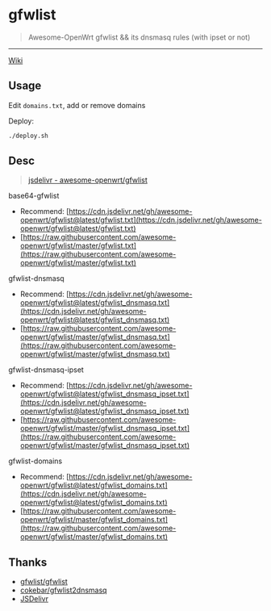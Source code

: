 # gfwlist

> Awesome-OpenWrt gfwlist && its dnsmasq rules (with ipset or not)

----

[Wiki](https://github.com/awesome-openwrt/gfwlist/wiki)

## Usage

Edit `domains.txt`, add or remove domains

Deploy: 

```bash
./deploy.sh
```

## Desc

> [jsdelivr - awesome-openwrt/gfwlist](https://www.jsdelivr.com/package/gh/awesome-openwrt/gfwlist)

base64-gfwlist

* Recommend: [https://cdn.jsdelivr.net/gh/awesome-openwrt/gfwlist@latest/gfwlist.txt](https://cdn.jsdelivr.net/gh/awesome-openwrt/gfwlist@latest/gfwlist.txt)
* [https://raw.githubusercontent.com/awesome-openwrt/gfwlist/master/gfwlist.txt](https://raw.githubusercontent.com/awesome-openwrt/gfwlist/master/gfwlist.txt)

gfwlist-dnsmasq

* Recommend: [https://cdn.jsdelivr.net/gh/awesome-openwrt/gfwlist@latest/gfwlist_dnsmasq.txt](https://cdn.jsdelivr.net/gh/awesome-openwrt/gfwlist@latest/gfwlist_dnsmasq.txt)
* [https://raw.githubusercontent.com/awesome-openwrt/gfwlist/master/gfwlist_dnsmasq.txt](https://raw.githubusercontent.com/awesome-openwrt/gfwlist/master/gfwlist_dnsmasq.txt)

gfwlist-dnsmasq-ipset

* Recommend: [https://cdn.jsdelivr.net/gh/awesome-openwrt/gfwlist@latest/gfwlist_dnsmasq_ipset.txt](https://cdn.jsdelivr.net/gh/awesome-openwrt/gfwlist@latest/gfwlist_dnsmasq_ipset.txt)
* [https://raw.githubusercontent.com/awesome-openwrt/gfwlist/master/gfwlist_dnsmasq_ipset.txt](https://raw.githubusercontent.com/awesome-openwrt/gfwlist/master/gfwlist_dnsmasq_ipset.txt)

gfwlist-domains

* Recommend: [https://cdn.jsdelivr.net/gh/awesome-openwrt/gfwlist@latest/gfwlist_domains.txt](https://cdn.jsdelivr.net/gh/awesome-openwrt/gfwlist@latest/gfwlist_domains.txt)
* [https://raw.githubusercontent.com/awesome-openwrt/gfwlist/master/gfwlist_domains.txt](https://raw.githubusercontent.com/awesome-openwrt/gfwlist/master/gfwlist_domains.txt)

## Thanks 

* [gfwlist/gfwlist](https://github.com/gfwlist/gfwlist)
* [cokebar/gfwlist2dnsmasq](https://github.com/cokebar/gfwlist2dnsmasq)
* [JSDelivr](https://www.jsdelivr.com/)

